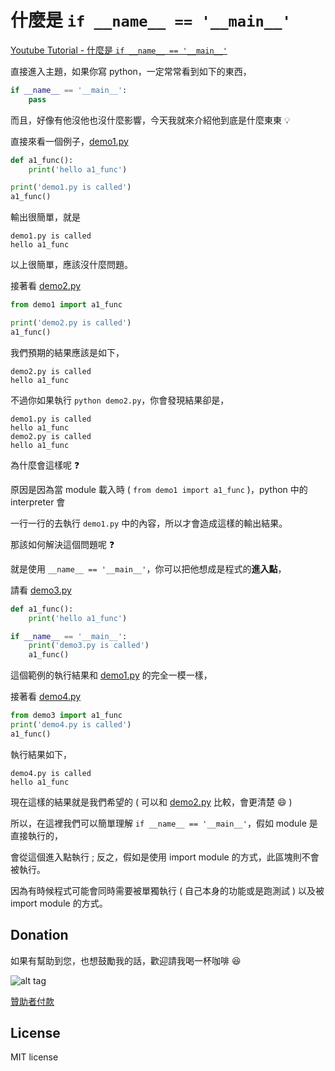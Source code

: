 # 什麼是 `if __name__ == '__main__'`

[Youtube Tutorial - 什麼是 `if __name__ == '__main__'`](xxx)

直接進入主題，如果你寫 python，一定常常看到如下的東西，

```python
if __name__ == '__main__':
    pass
```

而且，好像有他沒他也沒什麼影響，今天我就來介紹他到底是什麼東東 :bulb:

直接來看一個例子，[demo1.py](demo1.py)

```python
def a1_func():
    print('hello a1_func')

print('demo1.py is called')
a1_func()
```

輸出很簡單，就是

```text
demo1.py is called
hello a1_func
```

以上很簡單，應該沒什麼問題。

接著看 [demo2.py](demo2.py)

```python
from demo1 import a1_func

print('demo2.py is called')
a1_func()
```

我們預期的結果應該是如下，

```text
demo2.py is called
hello a1_func
```

不過你如果執行 `python demo2.py`，你會發現結果卻是，

```text
demo1.py is called
hello a1_func
demo2.py is called
hello a1_func
```

為什麼會這樣呢 :question:

原因是因為當 module 載入時 ( `from demo1 import a1_func` )，python 中的 interpreter 會

一行一行的去執行 `demo1.py` 中的內容，所以才會造成這樣的輸出結果。

那該如何解決這個問題呢 :question:

就是使用 `__name__ == '__main__'`，你可以把他想成是程式的**進入點**，

請看 [demo3.py](demo3.py)

```python
def a1_func():
    print('hello a1_func')

if __name__ == '__main__':
    print('demo3.py is called')
    a1_func()
```

這個範例的執行結果和 [demo1.py](demo1.py) 的完全一模一樣，

接著看 [demo4.py](demo4.py)

```python
from demo3 import a1_func
print('demo4.py is called')
a1_func()
```

執行結果如下，

```text
demo4.py is called
hello a1_func
```

現在這樣的結果就是我們希望的 ( 可以和 [demo2.py](demo2.py) 比較，會更清楚 :smile: )

所以，在這裡我們可以簡單理解 `if __name__ == '__main__'`，假如 module 是直接執行的，

會從這個進入點執行 ; 反之，假如是使用 import module 的方式，此區塊則不會被執行。

因為有時候程式可能會同時需要被單獨執行 ( 自己本身的功能或是跑測試 ) 以及被 import module 的方式。

## Donation

如果有幫助到您，也想鼓勵我的話，歡迎請我喝一杯咖啡 :laughing:

![alt tag](https://i.imgur.com/LRct9xa.png)

[贊助者付款](https://payment.opay.tw/Broadcaster/Donate/9E47FDEF85ABE383A0F5FC6A218606F8)

## License

MIT license
